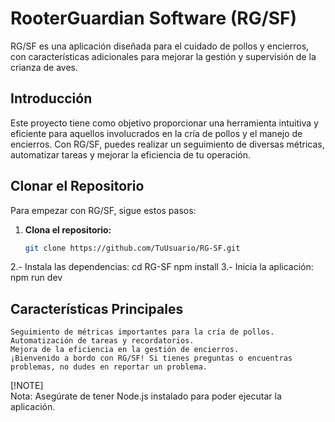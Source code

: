 # RooterGuardian Software (RG/SF)

RG/SF es una aplicación diseñada para el cuidado de pollos y encierros, con características adicionales para mejorar la gestión y supervisión de la crianza de aves.

## Introducción

Este proyecto tiene como objetivo proporcionar una herramienta intuitiva y eficiente para aquellos involucrados en la cría de pollos y el manejo de encierros. Con RG/SF, puedes realizar un seguimiento de diversas métricas, automatizar tareas y mejorar la eficiencia de tu operación.

## Clonar el Repositorio

Para empezar con RG/SF, sigue estos pasos:

1. **Clona el repositorio:**
   ```bash
   git clone https://github.com/TuUsuario/RG-SF.git
2.- Instala las dependencias:
    cd RG-SF
    npm install
3.- Inicia la aplicación:
    npm run dev

## Características Principales
    Seguimiento de métricas importantes para la cría de pollos.
    Automatización de tareas y recordatorios.
    Mejora de la eficiencia en la gestión de encierros.
    ¡Bienvenido a bordo con RG/SF! Si tienes preguntas o encuentras problemas, no dudes en reportar un problema.

[!NOTE]    
Nota: Asegúrate de tener Node.js instalado para poder ejecutar la aplicación.